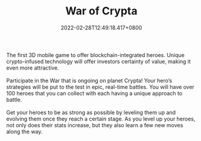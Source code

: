 ﻿---
title: "War of Crypta"
description: "3D mobile hero PvP multiplayer game"
lead: "3D mobile hero PvP multiplayer game"
date: 2022-02-28T12:49:18.417+0800
lastmod: 2022-02-28T12:49:18.417+0800
draft: false
featuredImage: ["100_1540756515.png"]
score: "0"
status: "Cancelled"
blockchain: ["Enjin"]
nft_support: "Yes"
free_to_play: "Yes"
play_to_earn: ["No"]
website: "https://warofcrypta.com/?utm_source=PlayToEarn.net&utm_medium=organic&utm_campaign=gamepage"
twitter: "https://twitter.com/WarOfCrypta"
discord: "https://discord.com/invite/xEhZFpq"
telegram: "https://t.me/warofcrypto"
github: 
youtube: 
twitch: 
facebook: 
instagram: "https://www.instagram.com/warofcrypta_game/"
reddit: 
medium: 
steam: 
gitbook: 
googleplay: 
appstore: 

  
    
categories: ["games"]
games: ["eSports","Fighting","Turn-based"]
toc: false
pinned: false
weight: 
---
The first 3D mobile game to offer blockchain-integrated heroes. Unique crypto-infused technology will offer investors certainty of value, making it even more attractive.<br> <br> Participate in the War that is ongoing on planet Crypta! Your hero’s strategies will be put to the test in epic, real-time battles. You will have over 100 heroes that you can collect with each having a unique approach to battle.<br> <br> Get your heroes to be as strong as possible by leveling them up and evolving them once they reach a certain stage. As you level up your heroes, not only does their stats increase, but they also learn a few new moves along the way.